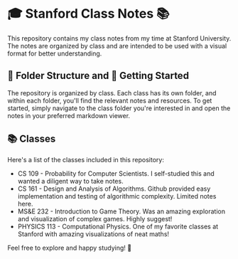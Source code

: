 # 🎓 Stanford Class Notes 📚

This repository contains my class notes from my time at Stanford University. The notes are organized by class and are intended to be used with a visual format for better understanding.

## 📂 Folder Structure and 🚀 Getting Started

The repository is organized by class. Each class has its own folder, and within each folder, you'll find the relevant notes and resources. To get started, simply navigate to the class folder you're interested in and open the notes in your preferred markdown viewer.

## 📚 Classes

Here's a list of the classes included in this repository:

- CS 109 - Probability for Computer Scientists. I self-studied this and wanted a diligent way to take notes.
- CS 161 - Design and Analysis of Algorithms. Github provided easy implementation and testing of algorithmic complexity. Limited notes here.
- MS&E 232 - Introduction to Game Theory. Was an amazing exploration and visualization of complex games. Highly suggest!
- PHYSICS 113 - Computational Physics. One of my favorite classes at Stanford with amazing visualizations of neat maths!

Feel free to explore and happy studying! 🎉

